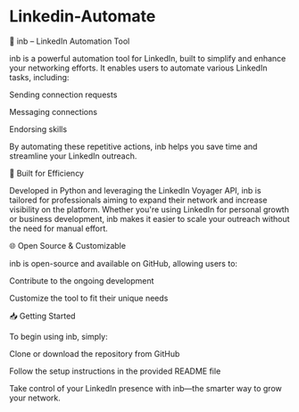 # Linkedin-Automate

🚀 inb – LinkedIn Automation Tool

inb is a powerful automation tool for LinkedIn, built to simplify and enhance your networking efforts. It enables users to automate various LinkedIn tasks, including:

Sending connection requests

Messaging connections

Endorsing skills

By automating these repetitive actions, inb helps you save time and streamline your LinkedIn outreach.

🔧 Built for Efficiency

Developed in Python and leveraging the LinkedIn Voyager API, inb is tailored for professionals aiming to expand their network and increase visibility on the platform. Whether you're using LinkedIn for personal growth or business development, inb makes it easier to scale your outreach without the need for manual effort.

🌐 Open Source & Customizable

inb is open-source and available on GitHub, allowing users to:

Contribute to the ongoing development

Customize the tool to fit their unique needs

📥 Getting Started

To begin using inb, simply:

Clone or download the repository from GitHub

Follow the setup instructions in the provided README file

Take control of your LinkedIn presence with inb—the smarter way to grow your network.
